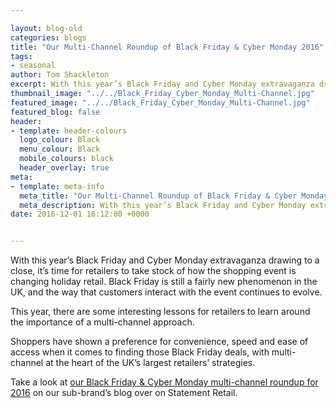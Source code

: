 ```yaml
--- 

layout: blog-old
categories: blogs
title: "Our Multi-Channel Roundup of Black Friday & Cyber Monday 2016"
tags:
- seasonal
author: Tom Shackleton
excerpt: With this year’s Black Friday and Cyber Monday extravaganza drawing to a close, it’s time for retailers to take stock of how the shopping event is changing holiday retail. Black Friday is still a fairly new phenomenon in the UK, and the way that customers interact with the event continues to evolve.
thumbnail_image: "../../Black_Friday_Cyber_Monday_Multi-Channel.jpg"
featured_image: "../../Black_Friday_Cyber_Monday_Multi-Channel.jpg"
featured_blog: false
header:
- template: header-colours
  logo_colour: Black
  menu_colour: Black
  mobile_colours: black
  header_overlay: true
meta:
- template: meta-info
  meta_title: "Our Multi-Channel Roundup of Black Friday & Cyber Monday 2016"
  meta_description: With this year’s Black Friday and Cyber Monday extravaganza drawing to a close, it’s time for retailers to take stock of how the shopping event is changing holiday retail. Black Friday is still a fairly new phenomenon in the UK, and the way that customers interact with the event continues to evolve.
date: 2016-12-01 16:12:00 +0000


--- 
```

With this year’s Black Friday and Cyber Monday extravaganza drawing to a close, it’s time for retailers to take stock of how the shopping event is changing holiday retail. Black Friday is still a fairly new phenomenon in the UK, and the way that customers interact with the event continues to evolve.

This year, there are some interesting lessons for retailers to learn around the importance of a multi-channel approach.

Shoppers have shown a preference for convenience, speed and ease of access when it comes to finding those Black Friday deals, with multi-channel at the heart of the UK’s largest retailers’ strategies.

Take a look at [our Black Friday & Cyber Monday multi-channel roundup for 2016](https://www.statementretail.com/blog/2016/12/our-black-friday-cyber-monday-multi-channel-roundup-2016) on our sub-brand’s blog over on Statement Retail.